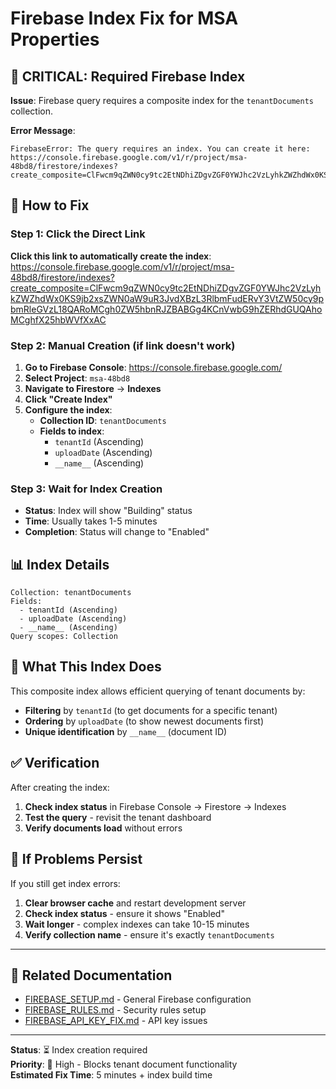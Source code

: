 # Firebase Index Fix for MSA Properties

## 🚨 CRITICAL: Required Firebase Index

**Issue**: Firebase query requires a composite index for the `tenantDocuments` collection.

**Error Message**:
```
FirebaseError: The query requires an index. You can create it here: https://console.firebase.google.com/v1/r/project/msa-48bd8/firestore/indexes?create_composite=ClFwcm9qZWN0cy9tc2EtNDhiZDgvZGF0YWJhc2VzLyhkZWZhdWx0KS9jb2xsZWN0aW9uR3JvdXBzL3RlbmFudERvY3VtZW50cy9pbmRleGVzL18QARoMCgh0ZW5hbnRJZBABGg4KCnVwbG9hZERhdGUQAhoMCghfX25hbWVfXxAC
```

## 🔧 **How to Fix**

### Step 1: Click the Direct Link
**Click this link to automatically create the index**:
https://console.firebase.google.com/v1/r/project/msa-48bd8/firestore/indexes?create_composite=ClFwcm9qZWN0cy9tc2EtNDhiZDgvZGF0YWJhc2VzLyhkZWZhdWx0KS9jb2xsZWN0aW9uR3JvdXBzL3RlbmFudERvY3VtZW50cy9pbmRleGVzL18QARoMCgh0ZW5hbnRJZBABGg4KCnVwbG9hZERhdGUQAhoMCghfX25hbWVfXxAC

### Step 2: Manual Creation (if link doesn't work)

1. **Go to Firebase Console**: https://console.firebase.google.com/
2. **Select Project**: `msa-48bd8`
3. **Navigate to Firestore** → **Indexes**
4. **Click "Create Index"**
5. **Configure the index**:
   - **Collection ID**: `tenantDocuments`
   - **Fields to index**:
     - `tenantId` (Ascending)
     - `uploadDate` (Ascending)
     - `__name__` (Ascending)

### Step 3: Wait for Index Creation

- **Status**: Index will show "Building" status
- **Time**: Usually takes 1-5 minutes
- **Completion**: Status will change to "Enabled"

## 📊 **Index Details**

```
Collection: tenantDocuments
Fields:
  - tenantId (Ascending)
  - uploadDate (Ascending) 
  - __name__ (Ascending)
Query scopes: Collection
```

## 🎯 **What This Index Does**

This composite index allows efficient querying of tenant documents by:
- **Filtering** by `tenantId` (to get documents for a specific tenant)
- **Ordering** by `uploadDate` (to show newest documents first)
- **Unique identification** by `__name__` (document ID)

## ✅ **Verification**

After creating the index:

1. **Check index status** in Firebase Console → Firestore → Indexes
2. **Test the query** - revisit the tenant dashboard
3. **Verify documents load** without errors

## 🚨 **If Problems Persist**

If you still get index errors:

1. **Clear browser cache** and restart development server
2. **Check index status** - ensure it shows "Enabled"
3. **Wait longer** - complex indexes can take 10-15 minutes
4. **Verify collection name** - ensure it's exactly `tenantDocuments`

---

## 📁 **Related Documentation**

- [FIREBASE_SETUP.md](./FIREBASE_SETUP.md) - General Firebase configuration
- [FIREBASE_RULES.md](./FIREBASE_RULES.md) - Security rules setup
- [FIREBASE_API_KEY_FIX.md](./FIREBASE_API_KEY_FIX.md) - API key issues

---

**Status**: ⏳ Index creation required  
**Priority**: 🔴 High - Blocks tenant document functionality  
**Estimated Fix Time**: 5 minutes + index build time
